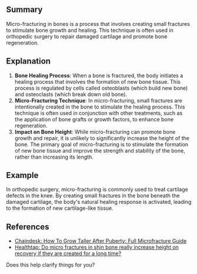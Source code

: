 ## Summary
Micro-fracturing in bones is a process that involves creating small fractures to stimulate bone growth and healing. This technique is often used in orthopedic surgery to repair damaged cartilage and promote bone regeneration.

## Explanation
1. **Bone Healing Process**: When a bone is fractured, the body initiates a healing process that involves the formation of new bone tissue. This process is regulated by cells called osteoblasts (which build new bone) and osteoclasts (which break down old bone).
2. **Micro-Fracturing Technique**: In micro-fracturing, small fractures are intentionally created in the bone to stimulate the healing process. This technique is often used in conjunction with other treatments, such as the application of bone grafts or growth factors, to enhance bone regeneration.
3. **Impact on Bone Height**: While micro-fracturing can promote bone growth and repair, it is unlikely to significantly increase the height of the bone. The primary goal of micro-fracturing is to stimulate the formation of new bone tissue and improve the strength and stability of the bone, rather than increasing its length.

## Example
In orthopedic surgery, micro-fracturing is commonly used to treat cartilage defects in the knee. By creating small fractures in the bone beneath the damaged cartilage, the body's natural healing response is activated, leading to the formation of new cartilage-like tissue.

## References
- [Chaindesk: How To Grow Taller After Puberty: Full Microfracture Guide](https://www.chaindesk.ai/tools/youtube-summarizer/how-to-grow-taller-after-puberty-full-microfracture-guide-with-real-life-examples-K-OCUDYpnj4)
- [Healthtap: Do micro fractures in shin bone really increase height on recovery if they are created for a long time?](https://www.healthtap.com/questions/1576126-do-micro-fractures-in-shin-bone-really-increase-height-on-recovery-if-they-are-created-for-a-long-ti/)

Does this help clarify things for you?
